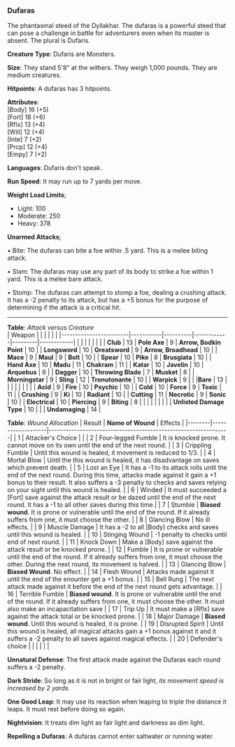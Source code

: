 ### Dufaras
The phantasmal steed of the Dyllakhar. The dufaras is a powerful steed that can pose a challenge in battle for adventurers even when its master is absent. The plural is Dufaris.

[Etymology of Dufaras]: # " Du- or dubh is black in an old irish dialect. Faras is horse/steed in arabic. "

**Creature Type**: Dufaris are Monsters. 

**Size**: They stand 5'8" at the withers. They weigh 1,000 pounds. They are medium creatures.

**Hitpoints**: A dufaras has 3 hitpoints.

**Attributes**:  
[Body] 16 (+5)  
[Fort] 18 (+6)  
[Rflx] 13 (+4)  
[Will] 12 (+4)  
[Inte] 7  (+2)  
[Prcp] 12 (+4)  
[Empy] 7  (+2)  

**Languages**: Dufaris don't speak.

**Run Speed**: It may run up to 7 yards per move.

**Weight Load Limits**;  
* Light: 100
* Moderate: 250
* Heavy: 378

**Unarmed Attacks**;

 • Bite: The dufaras can bite a foe within .5 yard. This is a melee biting attack.

 • Slam: The dufaras may use any part of its body to strike a foe within 1 yard. This is a melee bare attack.

 • Stomp: The dufaras can attempt to stomp a foe, dealing a crushing attack. It has a -2 penalty to its attack, but has a +5 bonus for the purpose of determining if the attack is a critical hit.

---------------------

**Table**: *Attack versus Creature*  
| Weapon                 |          |            |         |            |         |
|------------------------|-----------|----------|------------|---------|------------|
|                        |          |            |         |            |         |
| **Club**                   | 13  | **Pole Axe**        | 9   | **Arrow, Bodkin Point**    | 10 |
| **Longsword**              | 10  | **Greatsword**      | 9   | **Arrow, Broadhead**       | 10 |
| **Mace**                   | 9   | **Maul**            | 9   | **Bolt** | 10 |
| **Spear**                  | 10  | **Pike**            | 8   | **Brusgiata** | 10  |
| **Hand Axe**               | 10  | **Madu**            | 11  | **Chakram** | 11 |
| **Katar**                  | 10  | **Javelin**         | 10  | **Arquebus** | 9  |
| **Dagger**                 | 10  | **Throwing Blade**  | 7   | **Musket** | 8 |
| **Morningstar**            | 9   | **Sling**           | 12  | **Tronutonante** | 10  |
| **Warpick**                | 9   |                     |       |**Bare** | 13  |
|                        |          |          |            |         |            |
| **Acid**                   | 9   | **Fire**            | 10   | **Psychic** | 10  |
| **Cold**                   | 10  | **Force**           | 9   | **Toxic**  | 11   |
| **Crushing**               | 9   | **Ki**              | 10  | **Radiant** | 10  |
| **Cutting**                | 11  | **Necrotic**        | 9  | **Sonic** | 10 |
| **Electrical**             | 10  | **Piercing**        | 9   | **Biting** | 8  |
|                        |           |          |            |         |            |
| **Unlisted Damage Type** | 10 |    |     | **Undamaging** | 14 |

**Table**: *Wound Allocation*
| Result | **Name of Wound** | Effects                                                        |
|--------|-------------------|----------------------------------------------------------------|
|   1    | Attacker's Choice |                                                                |
|   2    | Four-legged Fumble | It is knocked prone. It cannot move on its own until the end of the next round.  |
|   3    | Crippling Fumble  | Until this wound is healed, it movement is reduced to 1/3. |
|   4    | Mortal Blow       | Until the this wound is healed, it has disadvantage on saves which prevent death. |
|   5    | Lost an Eye       | It has a -1 to its attack rolls until the end of the next round. During this time, attacks made against it gain a +1 bonus to their result. It also suffers a -3 penalty to checks and saves relying on your sight until this wound is healed. |
|   6    | Winded            | It must succeeded a [Fort] save against the attack result or be dazed until the end of the next round. It has a -1 to all other saves during this time.|
|   7    | Stumble           | **Biased wound**. It is prone or vulnerable until the end of the round. If it already suffers from one, it must choose the other. |
|   8    | Glancing Blow     | No ill effects. |
|   9    | Muscle Damage     | It has a -2 to all [Body] checks and saves until this wound is healed. |
|   10   | Stinging Wound    | -1 penalty to checks until end of next round. |
|   11   | Knock Down        | Make a [Body] save against the attack result or be knocked prone. |
|   12   | Fumble            | It is prone or vulnerable until the end of the round. If it already suffers from one, it must choose the other. During the next round, its movement is halved. |
|   13   | Glancing Blow     | **Biased Wound**. No effect.  |
|   14   | Flesh Wound       | Attacks made against it until the end of the enounter get a +1 bonus. |
|   15   | Bell Rung         | The next attack made against it before the end of the next round gets advantage. |
|   16   | Terrible Fumble   | **Biased wound**. It is prone or vulnerable until the end of the round. If it already suffers from one, it must choose the other. It must also make an incapacitation save |
|   17   | Trip Up           | It must make a [Rflx] save against the attack total or be knocked prone. |
|   18   | Major Damage      | **Biased wound**. Until this wound is healed, it is prone. |
|   19   | Disrupted Spirit  | Until this wound is healed, all magical attacks gain a +1 bonus against it and it suffers a -2 penalty to all saves against magical effects. |
|   20   | Defender's choice |                                   |
|        |                                                |                                   |

**Unnatural Defense**: The first attack made against the Dufaras each round suffers a -2 penalty.

**Dark Stride**: So long as it is not in bright or fair light, *its movement speed is increased by 2 yards*.

**One Good Leap**: It may use its reaction when leaping to triple the distance it leaps. It must rest before doing so again.

**Nightvision**: It treats dim light as fair light and darkness as dim light.

**Repelling a Dufaras**: A dufaras cannot enter saltwater or running water.
